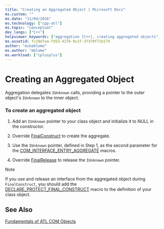 ```yaml
---
title: "Creating an Aggregated Object | Microsoft Docs"
ms.custom: ""
ms.date: "11/04/2016"
ms.technology: ["cpp-atl"]
ms.topic: "conceptual"
dev_langs: ["C++"]
helpviewer_keywords: ["aggregation [C++], creating aggregated objects", "aggregate objects [C++], creating"]
ms.assetid: fc29d7aa-fd53-4276-9c2f-37379f71b179
author: "mikeblome"
ms.author: "mblome"
ms.workload: ["cplusplus"]
---
```

# Creating an Aggregated Object

Aggregation delegates `IUnknown` calls, providing a pointer to the outer object's `IUnknown` to the inner object.

### To create an aggregated object

1. Add an `IUnknown` pointer to your class object and initialize it to NULL in the constructor.

2. Override [FinalConstruct](../atl/reference/ccomobjectrootex-class.md#finalconstruct) to create the aggregate.

3. Use the `IUnknown` pointer, defined in Step 1, as the second parameter for the [COM_INTERFACE_ENTRY_AGGREGATE](reference/com-interface-entry-macros.md#com_interface_entry_aggregate) macros.

4. Override [FinalRelease](../atl/reference/ccomobjectrootex-class.md#finalrelease) to release the `IUnknown` pointer.

> [!NOTE]
>  If you use and release an interface from the aggregated object during `FinalConstruct`, you should add the [DECLARE_PROTECT_FINAL_CONSTRUCT](reference/aggregation-and-class-factory-macros.md#declare_protect_final_construct) macro to the definition of your class object.

## See Also

[Fundamentals of ATL COM Objects](../atl/fundamentals-of-atl-com-objects.md)

